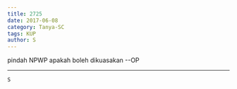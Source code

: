 ```yaml
---
title: 2725
date: 2017-06-08
category: Tanya-SC
tags: KUP
author: S
---
```


pindah NPWP apakah boleh dikuasakan --OP

---



`S`
